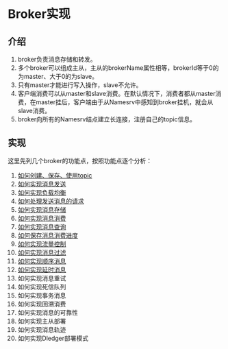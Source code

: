 # Broker实现

## 介绍
1. broker负责消息存储和转发。
2. 多个broker可以组成主从，主从的brokerName属性相等，brokerId等于0的为master、大于0的为slave。
3. 只有master才能进行写入操作，slave不允许。
4. 客户端消费可以从master和slave消费。在默认情况下，消费者都从master消费，在master挂后，客户端由于从Namesrv中感知到broker挂机，就会从slave消费。
5. broker向所有的Namesrv结点建立长连接，注册自己的topic信息。

## 实现
这里先列几个broker的功能点，按照功能点逐个分析：
1. [如何创建、保存、使用topic](../my_doc/broker/如何创建、保存、使用topic.md)
2. [如何实现消息发送](../my_doc/client/如何实现消息发送.md)
3. [如何实现负载均衡](../my_doc/client/如何实现负载均衡.md)
4. [如何处理发送消息的请求](../my_doc/broker/如何处理发送消息的请求.md)
5. [如何实现消息存储](../my_doc/broker/如何实现消息存储.md)
6. [如何实现消息消费](../my_doc/client/如何实现消息消费.md)
6. [如何实现消息查询](../my_doc/client/如何实现消息查询.md)
7. [如何保存消息消费进度](../my_doc/client/如何保存消息消费进度.md)
8. [如何实现流量控制](../my_doc/client/如何实现流量控制.md)
9. [如何实现消息过滤](../my_doc/client/如何实现消息过滤.md)
10. [如何实现顺序消息](../my_doc/client/如何实现顺序消息.md)
11. [如何实现延时消息](../my_doc/client/如何实现延时消息.md)
12. 如何实现消息重试
13. 如何实现死信队列
14. 如何实现事务消息
15. 如何实现回溯消费
16. 如何实现消息的可靠性
17. 如何实现主从部署
18. 如何实现消息轨迹
19. 如何实现Dledger部署模式

